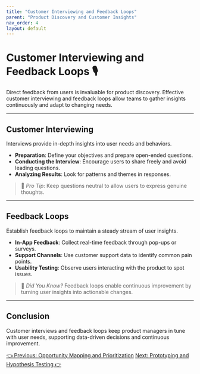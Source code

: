 ```yaml
---
title: "Customer Interviewing and Feedback Loops"
parent: "Product Discovery and Customer Insights"
nav_order: 4
layout: default
---
```


# Customer Interviewing and Feedback Loops 🎙️

Direct feedback from users is invaluable for product discovery. Effective customer interviewing and feedback loops allow teams to gather insights continuously and adapt to changing needs.

---

## Customer Interviewing

Interviews provide in-depth insights into user needs and behaviors.

- **Preparation**: Define your objectives and prepare open-ended questions.
- **Conducting the Interview**: Encourage users to share freely and avoid leading questions.
- **Analyzing Results**: Look for patterns and themes in responses.

> 💬 *Pro Tip*: Keep questions neutral to allow users to express genuine thoughts.

---

## Feedback Loops

Establish feedback loops to maintain a steady stream of user insights.

- **In-App Feedback**: Collect real-time feedback through pop-ups or surveys.
- **Support Channels**: Use customer support data to identify common pain points.
- **Usability Testing**: Observe users interacting with the product to spot issues.

> 🔄 *Did You Know?* Feedback loops enable continuous improvement by turning user insights into actionable changes.

---

## Conclusion

Customer interviews and feedback loops keep product managers in tune with user needs, supporting data-driven decisions and continuous improvement.

<div class="nav-buttons">
    <a href="/docs/2-product-discovery-and-customer-insights/opportunity-mapping-and-prioritization/" class="btn btn-secondary">👈 Previous: Opportunity Mapping and Prioritization</a>
    <a href="/docs/2-product-discovery-and-customer-insights/prototyping-and-hypothesis-testing/" class="btn btn-primary">Next: Prototyping and Hypothesis Testing 👉</a>
</div>
